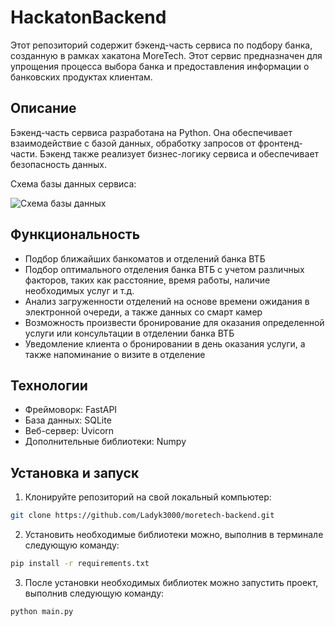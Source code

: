 # HackatonBackend

Этот репозиторий содержит бэкенд-часть сервиса по подбору банка, созданную в рамках хакатона MoreTech. Этот сервис предназначен для упрощения процесса выбора банка и предоставления информации о банковских продуктах клиентам.

## Описание

Бэкенд-часть сервиса разработана на Python. Она обеспечивает взаимодействие с базой данных, обработку запросов от фронтенд-части. Бэкенд также реализует бизнес-логику сервиса и обеспечивает безопасность данных.


Схема базы данных сервиса:

![Схема базы данных](https://github.com/Ladyk3000/HackatonBackend/blob/main/Data/Схема%20базы%20данных%20Кириешки.png)

## Функциональность

- Подбор ближайших банкоматов и отделений банка ВТБ
- Подбор оптимального отделения банка ВТБ с учетом различных факторов, таких как расстояние, время работы, наличие необходимых услуг и т.д.
- Анализ загруженности отделений на основе времени ожидания в электронной очереди, а также данных со смарт камер
- Возможность произвести бронирование для оказания определенной услуги или консультации в отделении банка ВТБ
- Уведомление клиента о бронировании в день оказания услуги, а также напоминание о визите в отделение

## Технологии

- Фреймоворк: FastAPI 
- База данных: SQLite
- Веб-сервер: Uvicorn
- Дополнительные библиотеки: Numpy

## Установка и запуск

1. Клонируйте репозиторий на свой локальный компьютер:

```bash
git clone https://github.com/Ladyk3000/moretech-backend.git
```

2. Установить необходимые библиотеки можно, выполнив в терминале следующую команду:

```bash
pip install -r requirements.txt
```

3. После установки необходимых библиотек можно запустить проект, выполнив следующую команду:

```bash
python main.py 
```
